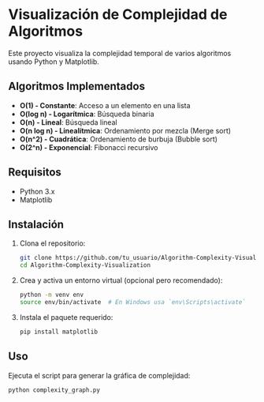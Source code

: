 # Visualización de Complejidad de Algoritmos

Este proyecto visualiza la complejidad temporal de varios algoritmos usando Python y Matplotlib.

## Algoritmos Implementados

- **O(1) - Constante**: Acceso a un elemento en una lista
- **O(log n) - Logarítmica**: Búsqueda binaria
- **O(n) - Lineal**: Búsqueda lineal
- **O(n log n) - Linealítmica**: Ordenamiento por mezcla (Merge sort)
- **O(n^2) - Cuadrática**: Ordenamiento de burbuja (Bubble sort)
- **O(2^n) - Exponencial**: Fibonacci recursivo

## Requisitos

- Python 3.x
- Matplotlib

## Instalación

1. Clona el repositorio:

    ```bash
    git clone https://github.com/tu_usuario/Algorithm-Complexity-Visualization.git
    cd Algorithm-Complexity-Visualization
    ```

2. Crea y activa un entorno virtual (opcional pero recomendado):

    ```bash
    python -m venv env
    source env/bin/activate  # En Windows usa `env\Scripts\activate`
    ```

3. Instala el paquete requerido:

    ```bash
    pip install matplotlib
    ```

## Uso

Ejecuta el script para generar la gráfica de complejidad:

```bash
python complexity_graph.py
